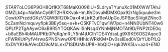 $START$oLCG6P9OH8Qt1KXT68MaKG096lU+5LdryaTYunuXc01MXWWTAhJGMZLk4p+Na9AnCy6RT2HRXKvokHmJ9/DovuMDMXOpx92rNg5quuke3mCowkXPrzddGKzV3QWBiR2OkOax4ntLirK2uf6eAUpGcJSPBpcSiVgitZNno35cZamNclmquvyfIpk3BEy5sq+e+k+O5KFTvC1qw1W7pd+n4NN0UbNT40w6QPLfP2TgAAywO6aB9R5YTQQKAwIlSnNsq4YNhMjNMOTAt9D/FNP2tDE0q+b8uEBh4bMAUPKb0PqKq/mRLY5nl4jUClhTDE4YdssLg9X9KE6OS2Aqoc3cFWRKUtPyfV4rwaSPNSNwwOPEHHhIdWRkKM+Dv0ssIEed0VQrYUbFfLQXxDVYKHkAVecDD9oMbLnxl71SDUMkUP8HhbQIO+/qk3WK5Lv+az4+$END$